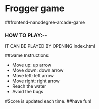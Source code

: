# Frogger game

##frontend-nanodegree-arcade-game

### HOW TO PLAY:--
IT CAN BE PLAYED BY OPENING index.html

##Game Instructions:
* Move up: up arrow
* Move down: down arrow
* Move left: left arrow
* Move right: right arrow
* Reach the water
* Avoid the bugs

#Score is updated each time.
##have fun!
